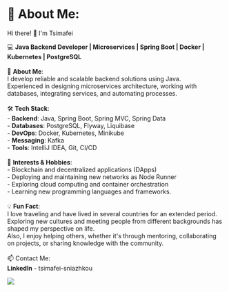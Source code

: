 # 💫 About Me:
 Hi there! 👋 I'm Tsimafei
 <br>
 
 
 💻 **Java Backend Developer | Microservices | Spring Boot | Docker | Kubernetes | PostgreSQL**
 <br><br>
 🚀 **About Me**:<br>  I develop reliable and scalable backend solutions using Java. <br>Experienced in designing microservices architecture, working with databases, integrating services, and automating processes.
 <br><br>
 🛠 **Tech Stack**:<br> - **Backend**: Java, Spring Boot, Spring MVC, Spring Data<br> - **Databases**: PostgreSQL, Flyway, Liquibase<br> - **DevOps**: Docker, Kubernetes, Minikube<br> - **Messaging**: Kafka<br> - **Tools**: IntelliJ IDEA, Git, CI/CD
 <br><br>
 🎯 **Interests & Hobbies**:<br> - Blockchain and decentralized applications (DApps)<br> - Deploying and maintaining new networks as Node Runner<br> - Exploring cloud computing and container orchestration<br> - Learning new programming languages and frameworks.
 <br><br>
 💡 **Fun Fact**:<br> I love traveling and have lived in several countries for an extended period. <br>Exploring new cultures and meeting people from different backgrounds has shaped my perspective on life. <br>Also, I enjoy helping others, whether it's through mentoring, collaborating on projects, or sharing knowledge with the community.
 <br><br>
 📫 Contact Me:<br> **LinkedIn** - tsimafei-sniazhkou
 
[![](https://visitcount.itsvg.in/api?id=Timmy8&icon=0&color=0)](https://visitcount.itsvg.in)

